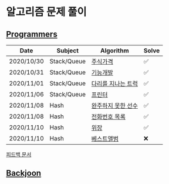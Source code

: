 # 알고리즘 문제 풀이

## [Programmers](https://programmers.co.kr/learn/challenges)

| Date       | Subject     | Algorithm                                                    | Solve |
| ---------- | ----------- | ------------------------------------------------------------ | ----- |
| 2020/10/30 | Stack/Queue | [주식가격](https://programmers.co.kr/learn/courses/30/lessons/42584) | ✅     |
| 2020/10/31 | Stack/Queue | [기능개발](https://programmers.co.kr/learn/courses/30/lessons/42586) | ✅     |
| 2020/11/01 | Stack/Queue | [다리를 지나는 트럭](https://programmers.co.kr/learn/courses/30/lessons/42583) | ✅     |
| 2020/11/06 | Stack/Queue | [프린터](https://programmers.co.kr/learn/courses/30/lessons/42587) | ✅     |
| 2020/11/08 | Hash        | [완주하지 못한 선수](https://programmers.co.kr/learn/courses/30/lessons/42576) | ✅     |
| 2020/11/08 | Hash        | [전화번호 목록](https://programmers.co.kr/learn/courses/30/lessons/42577) | ✅     |
| 2020/11/10 | Hash        | [위장](https://programmers.co.kr/learn/courses/30/lessons/42578) | ✅     |
| 2020/11/10 | Hash        | [베스트앨범](https://programmers.co.kr/learn/courses/30/lessons/42579) | ❌     |

[피드백 문서](https://github.com/dj9308/Algorithm/blob/master/document/%ED%94%BC%EB%93%9C%EB%B0%B1%20%EB%B0%8F%20%EC%95%8C%EA%B2%8C%EB%90%9C%20%EA%B2%83.md)

## [Backjoon](https://www.acmicpc.net/)

